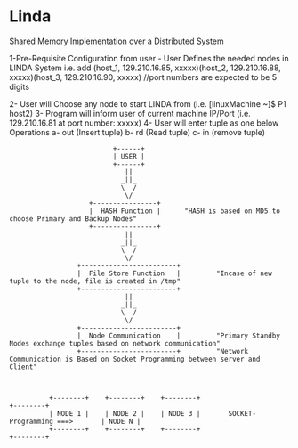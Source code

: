 # Linda
Shared Memory Implementation over a Distributed System

1-Pre-Requisite Configuration from user
    - User Defines the needed nodes in LINDA System
   i.e.  add (host_1, 129.210.16.85, xxxxx)(host_2, 129.210.16.88, xxxxx)(host_3, 129.210.16.90, xxxxx)  //port numbers are expected to be 5 digits


2- User will Choose any node to start LINDA from       (i.e. [linuxMachine ~]$ P1 host2)
3- Program will inform user of current machine IP/Port (i.e. 129.210.16.81 at port number: xxxxx)
4- User will enter tuple as one below Operations
        a- out (Insert tuple)
        b- rd  (Read tuple)
        c- in  (remove tuple)

                              +------+
                              | USER |
                              +------+
                                 ||
                                _||_
                                \  /
                                 \/
                        +----------------+
                        |  HASH Function |      "HASH is based on MD5 to choose Primary and Backup Nodes"
                        +----------------+
                                 ||
                                _||_
                                \  /
                                 \/
                     +------------------------+
                     |  File Store Function   |         "Incase of new tuple to the node, file is created in /tmp"
                     +------------------------+
                                 ||
                                _||_
                                \  /
                                 \/
                     +------------------------+
                     |  Node Communication    |         "Primary Standby Nodes exchange tuples based on network communication"
                     +------------------------+         "Network Communication is Based on Socket Programming between server and Client"



              +--------+    +--------+    +--------+                                     +--------+
              | NODE 1 |    | NODE 2 |    | NODE 3 |       SOCKET-Programming ===>       | NODE N |
              +--------+    +--------+    +--------+                                     +--------+

